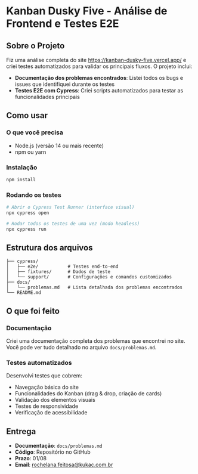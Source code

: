 # Kanban Dusky Five - Análise de Frontend e Testes E2E

## Sobre o Projeto

Fiz uma análise completa do site https://kanban-dusky-five.vercel.app/ e criei testes automatizados para validar os principais fluxos. O projeto inclui:

- **Documentação dos problemas encontrados**: Listei todos os bugs e issues que identifiquei durante os testes
- **Testes E2E com Cypress**: Criei scripts automatizados para testar as funcionalidades principais

## Como usar

### O que você precisa
- Node.js (versão 14 ou mais recente)
- npm ou yarn

### Instalação
```bash
npm install
```

### Rodando os testes
```bash
# Abrir o Cypress Test Runner (interface visual)
npx cypress open

# Rodar todos os testes de uma vez (modo headless)
npx cypress run
```

## Estrutura dos arquivos

```
├── cypress/
│   ├── e2e/           # Testes end-to-end
│   ├── fixtures/      # Dados de teste
│   └── support/       # Configurações e comandos customizados
├── docs/
│   └── problemas.md   # Lista detalhada dos problemas encontrados
└── README.md
```

## O que foi feito

### Documentação
Criei uma documentação completa dos problemas que encontrei no site. Você pode ver tudo detalhado no arquivo `docs/problemas.md`.

### Testes automatizados
Desenvolvi testes que cobrem:
- Navegação básica do site
- Funcionalidades do Kanban (drag & drop, criação de cards)
- Validação dos elementos visuais
- Testes de responsividade
- Verificação de acessibilidade

## Entrega

- **Documentação**: `docs/problemas.md`
- **Código**: Repositório no GitHub
- **Prazo**: 01/08
- **Email**: rochelana.feitosa@kukac.com.br 